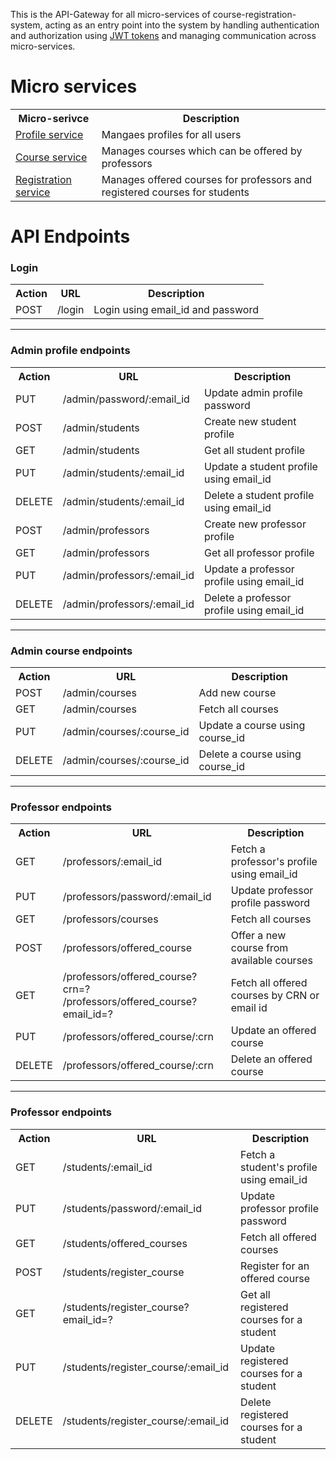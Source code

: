 This is the API-Gateway for all micro-services of course-registration-system, acting as an entry point into the system by handling authentication and authorization using <a href="https://jwt.io/">JWT tokens</a> and managing communication across micro-services.

<h1>Micro services</h1>
<table>
  <tr>
    <th>Micro-serivce</th>
    <th>Description</th>
  </tr>
  <tr>
    <td><a href="https://github.com/Aswatth/course-registration-profile-service">Profile service</a></td>
    <td>Mangaes profiles for all users</td>
  </tr>
  <tr>
    <td><a href="https://github.com/Aswatth/course-registration-course-service">Course service</a></td>
    <td>Manages courses which can be offered by professors</td>
  </tr>
  <tr>
    <td><a href="https://github.com/Aswatth/course-registration-registration-service">Registration service</a></td>
    <td>Manages offered courses for professors and registered courses for students</td>
  </tr>
</table>

<h1>API Endpoints</h1>
<h3>Login</h3>
<table>
  <tr>
    <th>Action</th>
    <th>URL</th>
    <th>Description</th>
  </tr>
  <tr>
    <td>POST</td>
    <td>/login</td>
    <td>Login using email_id and password</td>
  </tr>
</table>
<hr>

<h3>Admin profile endpoints</h3>
<table>
  <tr>
    <th>Action</th>
    <th>URL</th>
    <th>Description</th>
  </tr>
  <tr>
    <td>PUT</td>
    <td>/admin/password/:email_id</td>
    <td>Update admin profile password</td>
  </tr>
  <tr>
    <td>POST</td>
    <td>/admin/students</td>
    <td>Create new student profile</td>
  </tr>
  <tr>
    <td>GET</td>
    <td>/admin/students</td>
    <td>Get all student profile</td>
  </tr>
  <tr>
    <td>PUT</td>
    <td>/admin/students/:email_id</td>
    <td>Update a student profile using email_id</td>
  </tr> 
  <tr>
    <td>DELETE</td>
    <td>/admin/students/:email_id</td>
    <td>Delete a student profile using email_id</td>
  </tr>
  <tr>
    <td>POST</td>
    <td>/admin/professors</td>
    <td>Create new professor profile</td>
  </tr>
  <tr>
    <td>GET</td>
    <td>/admin/professors</td>
    <td>Get all professor profile</td>
  </tr>
  <tr>
    <td>PUT</td>
    <td>/admin/professors/:email_id</td>
    <td>Update a professor profile using email_id</td>
  </tr> 
  <tr>
    <td>DELETE</td>
    <td>/admin/professors/:email_id</td>
    <td>Delete a professor profile using email_id</td>
  </tr>
</table>
<hr>
<h3>Admin course endpoints</h3>
<table>
  <tr>
    <th>Action</th>
    <th>URL</th>
    <th>Description</th>
  </tr>
  <tr>
    <td>POST</td>
    <td>/admin/courses</td>
    <td>Add new course</td>
  </tr>
  <tr>
    <td>GET</td>
    <td>/admin/courses</td>
    <td>Fetch all courses</td>
  </tr>
  <tr>
    <td>PUT</td>
    <td>/admin/courses/:course_id</td>
    <td>Update a course using course_id</td>
  </tr>
  
  <tr>
    <td>DELETE</td>
    <td>/admin/courses/:course_id</td>
    <td>Delete a course using course_id</td>
  </tr>
</table>
<hr>
<h3>Professor endpoints</h3>
<table>
   <tr>
    <th>Action</th>
    <th>URL</th>
    <th>Description</th>
  </tr>
  <tr>
    <td>GET</td>
    <td>/professors/:email_id</td>
    <td>Fetch a professor's profile using email_id</td>
  </tr>
   <tr>
    <td>PUT</td>
    <td>/professors/password/:email_id</td>
    <td>Update professor profile password</td>
  </tr>
  <tr>
    <td>GET</td>
    <td>/professors/courses</td>
    <td>Fetch all courses</td>
  </tr>
  <tr>
    <td>POST</td>
    <td>/professors/offered_course</td>
    <td>Offer a new course from available courses</td>
  </tr>
   <tr>
    <td>GET</td>
    <td>/professors/offered_course?crn=? <br>/professors/offered_course?email_id=? </td>
    <td>Fetch all offered courses by CRN or email id</td>
  </tr>
  <tr>
    <td>PUT</td>
    <td>/professors/offered_course/:crn</td>
    <td>Update an offered course</td>
  </tr>
  
  <tr>
    <td>DELETE</td>
    <td>/professors/offered_course/:crn</td>
    <td>Delete an offered course</td>
  </tr>
</table>
<hr>
<h3>Professor endpoints</h3>
<table>
   <tr>
    <th>Action</th>
    <th>URL</th>
    <th>Description</th>
  </tr>
  <tr>
    <td>GET</td>
    <td>/students/:email_id</td>
    <td>Fetch a student's profile using email_id</td>
  </tr>
   <tr>
    <td>PUT</td>
    <td>/students/password/:email_id</td>
    <td>Update professor profile password</td>
  </tr>
<tr>
  <td>GET</td>
  <td>/students/offered_courses</td>
  <td>Fetch all offered courses</td>
</tr>
  <tr>
    <td>POST</td>
    <td>/students/register_course</td>
    <td>Register for an offered course</td>
  </tr>
  <tr>
    <td>GET</td>
    <td>/students/register_course?email_id=?</td>
    <td>Get all registered courses for a student</td>
  </tr>
  <tr>
    <td>PUT</td>
    <td>/students/register_course/:email_id</td>
    <td>Update registered courses for a student</td>
  </tr>
  <tr>
    <td>DELETE</td>
    <td>/students/register_course/:email_id</td>
    <td>Delete registered courses for a student</td>
  </tr>
  
</table>
